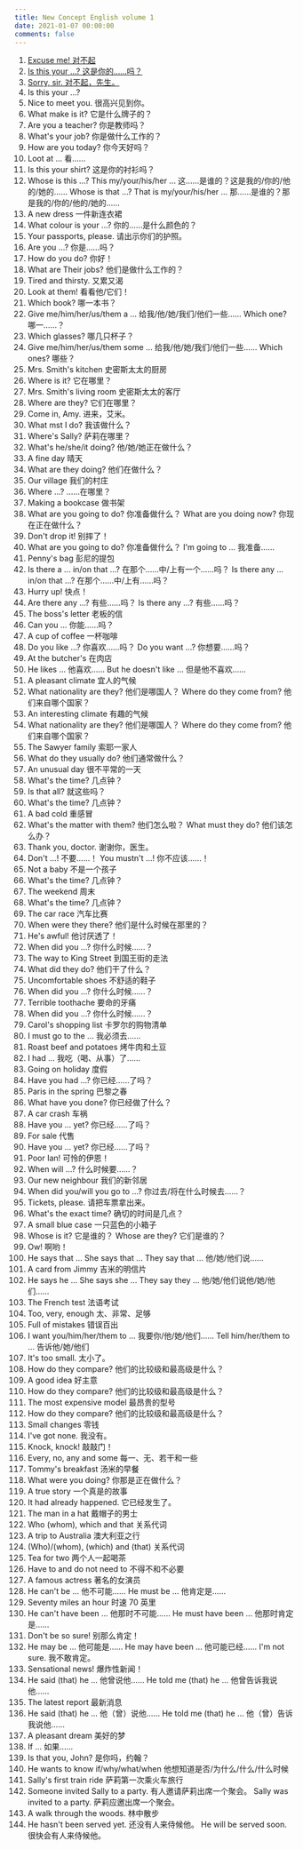 ```yaml
---
title: New Concept English volume 1
date: 2021-01-07 00:00:00
comments: false
---
```


1. [Excuse me! 对不起](001)
2. [Is this your ...? 这是你的……吗？](002)
3. [Sorry, sir. 对不起，先生。](003)
4. Is this your ...? 
5. Nice to meet you. 很高兴见到你。
6. What make is it? 它是什么牌子的？
7. Are you a teacher? 你是教师吗？
8. What's your job? 你是做什么工作的？
9. How are you today? 你今天好吗？
10. Loot at ... 看……
11. Is this your shirt? 这是你的衬衫吗？
12. Whose is this ...? This my/your/his/her ... 这……是谁的？这是我的/你的/他的/她的……
    Whose is that ...? That is my/your/his/her ... 那……是谁的？那是我的/你的/他的/她的……
13. A new dress 一件新连衣裙
14. What colour is your ...? 你的……是什么颜色的？
15. Your passports, please. 请出示你们的护照。
16. Are you ...? 你是……吗？
17. How do you do? 你好！
18. What are Their jobs? 他们是做什么工作的？
19. Tired and thirsty. 又累又渴
20. Look at them! 看看他/它们！
21. Which book? 哪一本书？
22. Give me/him/her/us/them a ... 给我/他/她/我们/他们一些……
    Which one? 哪一……？
23. Which glasses? 哪几只杯子？
24. Give me/him/her/us/them some ... 给我/他/她/我们/他们一些……
    Which ones? 哪些？
25. Mrs. Smith's kitchen 史密斯太太的厨房
26. Where is it? 它在哪里？
27. Mrs. Smith's living room 史密斯太太的客厅
28. Where are they? 它们在哪里？
29. Come in, Amy. 进来，艾米。
30. What mst I do? 我该做什么？
31. Where's Sally? 萨莉在哪里？
32. What's he/she/it doing? 他/她/她正在做什么？
33. A fine day 晴天
34. What are they doing? 他们在做什么？
35. Our village 我们的村庄
36. Where ...? ……在哪里？
37. Making a bookcase 做书架
38. What are you going to do? 你准备做什么？
    What are you doing now? 你现在正在做什么？
39. Don't drop it! 别摔了！
40. What are you going to do? 你准备做什么？
    I'm going to ... 我准备……
41. Penny's bag 彭尼的提包
42. Is there a ... in/on that ...? 在那个……中/上有一个……吗？
    Is there any ... in/on that ...? 在那个……中/上有……吗？
43. Hurry up! 快点！
44. Are there any ...? 有些……吗？
    Is there any ...? 有些……吗？
45. The boss's letter 老板的信
46. Can you ... 你能……吗？
47. A cup of coffee 一杯咖啡
48. Do you like ...? 你喜欢……吗？
    Do you want ...? 你想要……吗？
49. At the butcher's 在肉店
50. He likes ... 他喜欢……
    But he doesn't like ... 但是他不喜欢……
51. A pleasant climate 宜人的气候
52. What nationality are they? 他们是哪国人？
    Where do they come from? 他们来自哪个国家？
53. An interesting climate 有趣的气候
54. What nationality are they? 他们是哪国人？
    Where do they come from? 他们来自哪个国家？
55. The Sawyer family 索耶一家人
56. What do they usually do? 他们通常做什么？
57. An unusual day 很不平常的一天
58. What's the time? 几点钟？
59. Is that all? 就这些吗？
60. What's the time? 几点钟？
61. A bad cold 重感冒
62. What's the matter with them? 他们怎么啦？
    What must they do? 他们该怎么办？
63. Thank you, doctor. 谢谢你，医生。
64. Don't ...! 不要……！
    You mustn't ...! 你不应该……！
65. Not a baby 不是一个孩子
66. What's the time? 几点钟？
67. The weekend 周末
68. What's the time? 几点钟？
69. The car race 汽车比赛
70. When were they there? 他们是什么时候在那里的？
71. He's awful! 他讨厌透了！
72. When did you ...? 你什么时候……？
73. The way to King Street 到国王街的走法
74. What did they do? 他们干了什么？
75. Uncomfortable shoes 不舒适的鞋子
76. When did you ...? 你什么时候……？
77. Terrible toothache 要命的牙痛
78. When did you ...? 你什么时候……？
79. Carol's shopping list 卡罗尔的购物清单
80. I must go to the ... 我必须去……
81. Roast beef and potatoes 烤牛肉和土豆
82. I had ... 我吃（喝、从事）了……
83. Going on holiday 度假
84. Have you had ...? 你已经……了吗？
85. Paris in the spring 巴黎之春
86. What have you done? 你已经做了什么？
87. A car crash 车祸
88. Have you ... yet? 你已经……了吗？
89. For sale 代售
90. Have you ... yet? 你已经……了吗？
91. Poor Ian! 可怜的伊恩！
92. When will ...? 什么时候要……？
93. Our new neighbour 我们的新邻居
94. When did you/will you go to ...? 你过去/将在什么时候去……？
95. Tickets, please. 请把车票拿出来。
96. What's the exact time? 确切的时间是几点？
97. A small blue case 一只蓝色的小箱子
98. Whose is it? 它是谁的？
    Whose are they? 它们是谁的？
99. Ow! 啊哟！
100. He says that ... She says that ... They say that ... 他/她/他们说……
101. A card from Jimmy 吉米的明信片
102. He says he ... She says she ... They say they ... 他/她/他们说他/她/他们……
103. The French test 法语考试
104. Too, very, enough 太、非常、足够
105. Full of mistakes 错误百出
106. I want you/him/her/them to ... 我要你/他/她/他们……
     Tell him/her/them to ... 告诉他/她/他们
107. It's too small. 太小了。
108. How do they compare? 他们的比较级和最高级是什么？
109. A good idea 好主意
110. How do they compare? 他们的比较级和最高级是什么？
111. The most expensive model 最昂贵的型号
112. How do they compare? 他们的比较级和最高级是什么？
113. Small changes 零钱
114. I've got none. 我没有。
115. Knock, knock! 敲敲门！
116. Every, no, any and some 每一、无、若干和一些
117. Tommy's breakfast 汤米的早餐
118. What were you doing? 你那是正在做什么？
119. A true story 一个真是的故事
120. It had already happened. 它已经发生了。
121. The man in a hat 戴帽子的男士
122. Who (whom), which and that 关系代词
123. A trip to Australia 澳大利亚之行
124. (Who)/(whom), (which) and (that) 关系代词
125. Tea for two 两个人一起喝茶
126. Have to and do not need to 不得不和不必要
127. A famous actress 著名的女演员
128. He can't be ... 他不可能……
     He must be ... 他肯定是……
129. Seventy miles an hour 时速 70 英里
130. He can't have been ... 他那时不可能……
     He must have been ... 他那时肯定是……
131. Don't be so sure! 别那么肯定！
132. He may be ... 他可能是……
     He may have been ... 他可能已经……
     I'm not sure. 我不敢肯定。
133. Sensational news! 爆炸性新闻！
134. He said (that) he ... 他曾说他……
     He told me (that) he ... 他曾告诉我说他……
135. The latest report 最新消息
136. He said (that) he ... 他（曾）说他……
     He told me (that) he ... 他（曾）告诉我说他……
137. A pleasant dream 美好的梦
138. If ... 如果……
139. Is that you, John? 是你吗，约翰？
140. He wants to know if/why/what/when 他想知道是否/为什么/什么/什么时候
141. Sally's first train ride 萨莉第一次乘火车旅行
142. Someone invited Sally to a party. 有人邀请萨莉出席一个聚会。
     Sally was invited to a party. 萨莉应邀出席一个聚会。
143. A walk through the woods. 林中散步
144. He hasn't been served yet. 还没有人来侍候他。
     He will be served soon. 很快会有人来侍候他。
